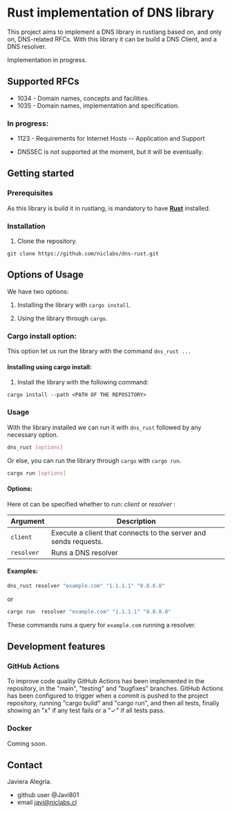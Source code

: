 # Rust implementation of DNS library

This project aims to implement a DNS library in rustlang based on, and only on, DNS-related RFCs. 
With this library it can be build a DNS Client, and a DNS resolver.

Implementation in progress.

## Supported RFCs 

* 1034 - Domain names, concepts and facilities. 
* 1035 - Domain names, implementation and specification. 

### In progress:

* 1123 - Requirements for Internet Hosts -- Application and Support

* DNSSEC is not supported at the moment, but it will be eventually.

## Getting started

### Prerequisites

As this library is build it in rustlang, is mandatory to have [**Rust**](https://www.rust-lang.org/learn/get-started) installed.

### Installation


1. Clone the repository.

```
git clone https://github.com/niclabs/dns-rust.git
```

## Options of Usage

We have two options:

1. Installing the library with `cargo install`.

2. Using the library through `cargo`.

### Cargo install option:

This option let us run the library with the command `dns_rust ...`

#### Installing using cargo install:

1. Install the library with the following command:
```
cargo install --path <PATH OF THE REPOSITORY>
```

### Usage

With the library installed we can run it with `dns_rust` followed by any necessary option.
```sh
dns_rust [options]
```

Or else, you can run the library through `cargo` with `cargo run`.

```sh
cargo run [options]
```

#### Options:
Here ot can be specified whether to run: *client* or *resolver* :

| Argument | Description |
|----------|-------------|
|   `client`   | Execute a client that connects to the server and sends requests. |
|   `resolver`   | Runs a DNS resolver |

#### Examples:

```sh
dns_rust resolver "example.com" "1.1.1.1" "8.8.8.8" 
```
or

```sh
cargo run  resolver "example.com" "1.1.1.1" "8.8.8.8"
```

These commands runs a query for `example.com` running a resolver.

## Development features

### GitHub Actions

To improve code quality GitHub Actions has been implemented in the repository, in the "main", "testing" and "bugfixes" branches. GitHub Actions has been configured to trigger when a commit is pushed to the project repository, running "cargo build" and "cargo run", and then all tests, finally showing an "x" if any test fails or a "✓" if all tests pass.

### Docker

Coming soon.

## Contact

Javiera Alegria.
- github user @Javi801
- email javi@niclabs.cl
